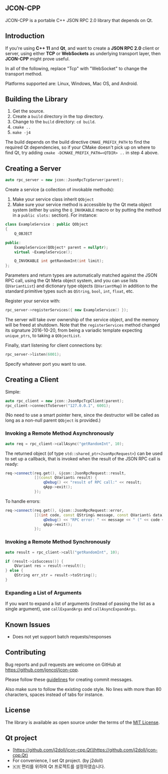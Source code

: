 ## JCON-CPP

JCON-CPP is a portable C++ JSON RPC 2.0 library that depends on Qt.

## Introduction

If you're using **C++ 11** and **Qt**, and want to create a **JSON RPC 2.0**
client or server, using either **TCP** or **WebSockets** as underlying transport
layer, then **JCON-CPP** might prove useful.

In all of the following, replace "Tcp" with "WebSocket" to change the transport
method.

Platforms supported are: Linux, Windows, Mac OS, and Android.

## Building the Library

1. Get the source.
2. Create a `build` directory in the top directory.
3. Change to the `build` directory: `cd build`.
4. `cmake ..`
5. `make -j4`

The build depends on the build directive `CMAKE_PREFIX_PATH` to find the
required Qt dependencies, so if your CMake doesn't pick up on where to find Qt,
try adding `cmake -DCMAKE_PREFIX_PATH=<QTDIR> ..` in step 4 above.

## Creating a Server

```c++
auto rpc_server = new jcon::JsonRpcTcpServer(parent);
```

Create a service (a collection of invokable methods):

1. Make your service class inherit `QObject`
2. Make sure your service method is accessible by the Qt meta object system
   (either by using the `Q_INVOKABLE` macro or by putting the method in a
   `public slots:` section). For instance:

```c++
class ExampleService : public QObject
{
    Q_OBJECT

public:
    ExampleService(QObject* parent = nullptr);
    virtual ~ExampleService();

    Q_INVOKABLE int getRandomInt(int limit);
};
```

Parameters and return types are automatically matched against the JSON RPC call,
using the Qt Meta object system, and you can use lists (`QVariantList`) and
dictionary type objects (`QVariantMap`) in addition to the standard primitive
types such as `QString`, `bool`, `int`, `float`, etc.

Register your service with:

```c++
rpc_server->registerServices({ new ExampleService() });
```

The server will take over ownership of the service object, and the memory will
be freed at shutdown. Note that the `registerServices` method changed its
signature 2016-10-20, from being a variadic template expecting `unique_ptrs`, to
taking a `QObjectList`.

Finally, start listening for client connections by:

```c++
rpc_server->listen(6001);
```

Specify whatever port you want to use.


## Creating a Client

Simple:

```c++
auto rpc_client = new jcon::JsonRpcTcpClient(parent);
rpc_client->connectToServer("127.0.0.1", 6001);
```

(No need to use a smart pointer here, since the destructor will be called as
long as a non-null parent `QObject` is provided.)


### Invoking a Remote Method Asynchronously

```c++
auto req = rpc_client->callAsync("getRandomInt", 10);
```

The returned object (of type `std::shared_ptr<JsonRpcRequest>`) can be used to
set up a callback, that is invoked when the result of the JSON RPC call is
ready:

```c++
req->connect(req.get(), &jcon::JsonRpcRequest::result,
             [](const QVariant& result) {
                 qDebug() << "result of RPC call:" << result;
                 qApp->exit();
             });
```

To handle errors:

```c++
req->connect(req.get(), &jcon::JsonRpcRequest::error,
             [](int code, const QString& message, const QVariant& data) {
                 qDebug() << "RPC error: " << message << " (" << code << ")";
                 qApp->exit();
             });
```


### Invoking a Remote Method Synchronously

```c++
auto result = rpc_client->call("getRandomInt", 10);

if (result->isSuccess()) {
    QVariant res = result->result();
} else {
    QString err_str = result->toString();
}
```


### Expanding a List of Arguments

If you want to expand a list of arguments (instead of passing the list as a
single argument), use `callExpandArgs` and `callAsyncExpandArgs`.


## Known Issues

* Does not yet support batch requests/responses


## Contributing

Bug reports and pull requests are welcome on GitHub at
https://github.com/joncol/jcon-cpp.

Please follow these
[guidelines](https://tbaggery.com/2008/04/19/a-note-about-git-commit-messages.html)
for creating commit messages.

Also make sure to follow the existing code style. No lines with more than 80
characters, spaces instead of tabs for instance.


## License

The library is available as open source under the terms of the [MIT
License](http://opensource.org/licenses/MIT).

## Qt project
- [https://github.com/j2doll/jcon-cpp.Qt](https://github.com/j2doll/jcon-cpp.Qt)
- For convenience, I set Qt project. (by j2doll)
- :kr: 편리를 위하여 Qt 프로젝트를 설정하였습니다.

